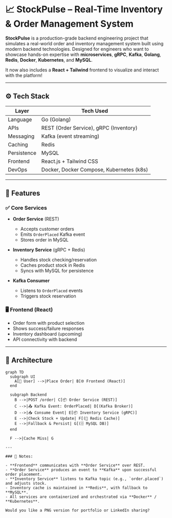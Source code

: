 # 📈 StockPulse – Real-Time Inventory & Order Management System

**StockPulse** is a production-grade backend engineering project that simulates a real-world order and inventory management system built using modern backend technologies. Designed for engineers who want to showcase hands-on expertise with **microservices**, **gRPC**, **Kafka**, **Golang**, **Redis**, **Docker**, **Kubernetes**, and **MySQL**.

It now also includes a **React + Tailwind** frontend to visualize and interact with the platform!

---

## ⚙️ Tech Stack

| Layer        | Tech Used                                  |
|--------------|--------------------------------------------|
| Language     | Go (Golang)                                |
| APIs         | REST (Order Service), gRPC (Inventory)     |
| Messaging    | Kafka (event streaming)                    |
| Caching      | Redis                                       |
| Persistence  | MySQL                                      |
| Frontend     | React.js + Tailwind CSS                    |
| DevOps       | Docker, Docker Compose, Kubernetes (k8s)   |

---

## 📌 Features

### ✅ Core Services

- **Order Service** (REST)
  - Accepts customer orders
  - Emits `OrderPlaced` Kafka event
  - Stores order in MySQL

- **Inventory Service** (gRPC + Redis)
  - Handles stock checking/reservation
  - Caches product stock in Redis
  - Syncs with MySQL for persistence

- **Kafka Consumer**
  - Listens to `OrderPlaced` events
  - Triggers stock reservation

### 🖥️ Frontend (React)

- Order form with product selection
- Shows success/failure responses
- Inventory dashboard (upcoming)
- API connectivity with backend

---

## 🧠 Architecture

```mermaid
graph TD
  subgraph UI
    A[🧑 User] -->|Place Order| B[🌐 Frontend (React)]
  end

  subgraph Backend
    B -->|POST /order| C[📦 Order Service (REST)]
    C -->|📤 Kafka Event: OrderPlaced| D[(Kafka Broker)]
    D -->|📥 Consume Event| E[📦 Inventory Service (gRPC)]
    E -->|Check Stock + Update| F[(🧠 Redis Cache)]
    E -->|Fallback & Persist| G[(🗄️ MySQL DB)]
  end

  F -->|Cache Miss| G

---

### 📝 Notes:

- **Frontend** communicates with **Order Service** over REST.
- **Order Service** produces an event to **Kafka** upon successful order placement.
- **Inventory Service** listens to Kafka topic (e.g., `order.placed`) and adjusts stock.
- Inventory cache is maintained in **Redis**, with fallback to **MySQL**.
- All services are containerized and orchestrated via **Docker** / **Kubernetes**.

Would you like a PNG version for portfolio or LinkedIn sharing?
